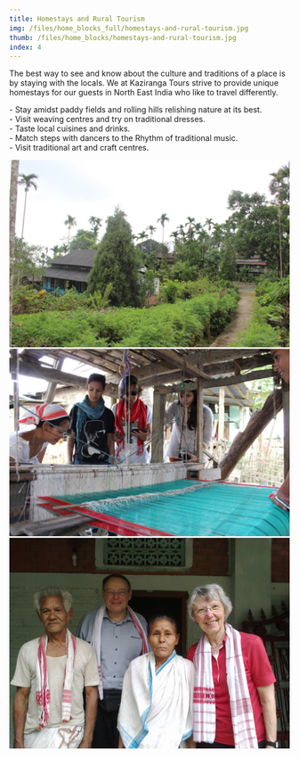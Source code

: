 ```yaml
---
title: Homestays and Rural Tourism
img: /files/home_blocks_full/homestays-and-rural-tourism.jpg
thumb: /files/home_blocks/homestays-and-rural-tourism.jpg
index: 4
---
```

The best way to see and know about the culture and traditions of a place is by staying with the locals. We at Kaziranga Tours strive to provide unique homestays for our guests in North East India who like to travel differently.
                                
\- Stay amidst paddy fields and rolling hills relishing nature at its best.  
\- Visit weaving centres and try on traditional dresses.  
\- Taste local cuisines and drinks.  
\- Match steps with dancers to the Rhythm of traditional music.  
\- Visit traditional art and craft centres.

![](/files/homestays_and_rural_tourism/1.jpg)
![](/files/homestays_and_rural_tourism/2.jpg)
![](/files/homestays_and_rural_tourism/3.jpg)